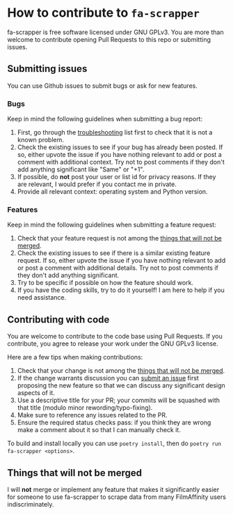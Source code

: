 # How to contribute to `fa-scrapper`

fa-scrapper is free software licensed under GNU GPLv3. You are more than welcome
to contribute opening Pull Requests to this repo or submitting issues.

## Submitting issues

You can use Github issues to submit bugs or ask for new features.

### Bugs

Keep in mind the following guidelines when submitting a bug report:

1. First, go through the [troubleshooting](README.md#troubleshooting) list first
   to check that it is not a known problem.
2. Check the existing issues to see if your bug has already been posted. If so,
   either upvote the issue if you have nothing relevant to add or post a comment
   with additional context. Try not to post comments if they don't add anything
   significant like "Same" or "+1".
3. If possible, do **not** post your user or list id for privacy reasons. If
   they are relevant, I would prefer if you contact me in private.
4. Provide all relevant context: operating system and Python version.

### Features

Keep in mind the following guidelines when submitting a feature request:

1. Check that your feature request is not among the
   [things that will not be merged](#things-that-will-not-be-merged).
2. Check the existing issues to see if there is a similar existing feature
   request. If so, either upvote the issue if you have nothing relevant to add
   or post a comment with additional details. Try not to post comments if they
   don't add anything significant.
3. Try to be specific if possible on how the feature should work.
4. If you have the coding skills, try to do it yourself! I am here to help if
   you need assistance.

## Contributing with code

You are welcome to contribute to the code base using Pull Requests. If you
contribute, you agree to release your work under the GNU GPLv3 license.

Here are a few tips when making contributions:

1. Check that your change is not among the
   [things that will not be merged](#things-that-will-not-be-merged).
2. If the change warrants discussion you can
   [submit an issue](#submitting-issues) first proposing the new feature so that
   we can discuss any significant design aspects of it.
3. Use a descriptive title for your PR; your commits will be squashed with that
   title (modulo minor rewording/typo-fixing).
4. Make sure to reference any issues related to the PR.
5. Ensure the required status checks pass: if you think they are wrong make a
   comment about it so that I can manually check it.

To build and install locally you can use `poetry install`, then do `poetry run fa-scrapper <options>`.

## Things that will not be merged

I will **not** merge or implement any feature that makes it significantly easier
for someone to use fa-scrapper to scrape data from many FilmAffinity users
indiscriminately.
